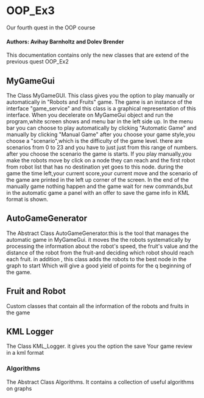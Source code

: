 # OOP_Ex3
Our fourth quest in the OOP course


#### Authors: Avihay Barnholtz and Dolev Brender
  This documentation contains only the new classes that are extend of the previous quest OOP_Ex2
  
## MyGameGui
  The Class MyGameGUI. This class gives you the option to play manually or automatically in "Robots and Fruits" game.
  The game is an instance of the interface "game_service" and this class is a graphical representation of this interface.
  When you decelerate on MyGameGui object and run the program,white screen shows and menu bar in the left side up.
  In the menu bar you can choose to play automatically by clicking "Automatic Game" and manually by clicking "Manual Game"
  after you choose your game style,you choose a "scenario",which is the difficulty of the game level. there are scenarios from 0 to 23 
  and you have to just just from this range of numbers.
  after you choose the scenario the game is starts.
  If you play manually,you make the robots move by click on a node they can reach and the first robot from robot list that has no         destination
  yet goes to this node.
  during the game the time left,your current score,your current move and the scenario of the game are printed in the left up corner of     the screen.
  In the end of the manually game nothing happen and the game wait for new commands,but in the automatic game a panel with an offer to     save the game info
  in KML format is shown.
 

## AutoGameGenerator
 The Abstract Class AutoGameGenerator.this is the tool that manages the automatic game in MyGameGui.
 it moves the the robots systematically by processing the information about the robot's speed, the fruit's value 
 and the distance of the robot from the fruit-and deciding which robot should reach each fruit.
 in addition , this class adds the robots to the best node in the graph to start Which will give a good yield of points for the       q   beginning 
 of the game.


## Fruit and Robot
Custom classes that contain all the information of the robots and fruits in the game

## KML Logger
The Class KML_Logger. it gives you the option the save Your game review in a kml format

### Algorithms
The Abstract Class Algorithms.
It contains a collection of useful algorithms on graphs 




